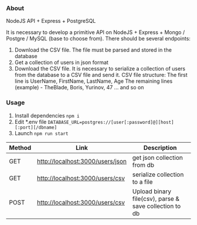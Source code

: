 ### About
NodeJS API + Express + PostgreSQL

It is necessary to develop a primitive API on NodeJS + Express + Mongo / Postgre / MySQL
(base to choose from).
There should be several endpoints:
1. Download the CSV file. The file must be parsed and stored in the database
2. Get a collection of users in json format
3. Download the CSV file. It is necessary to serialize a collection of users from the database
to a CSV file and send it.
CSV file structure:
The first line is UserName, FirstName, LastName, Age
The remaining lines (example) - TheBlade, Boris, Yurinov, 47
... and so on
### Usage
1) Install dependencies `npm i`
2) Edit \*.env file `DATABASE_URL=postgres://[user[:password]@][host][:port][/dbname]`
3) Launch `npm run start`

| Method  | Link | Description |
| ------------- | ------------- |------------- |
| GET | <http://localhost:3000/users/json>  | get json collection from db |
| GET | <http://localhost:3000/users/csv>  | serialize collection to a file |
| POST | <http://localhost:3000/users/csv>  | Upload binary file(csv),  parse & save collection to db |
